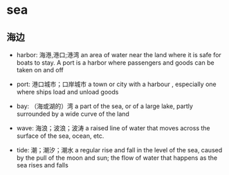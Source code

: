 # sea

## 海边

- harbor: 海港,港口;港湾 an area of water near the land where it is safe for boats to stay. A port is a harbor where passengers and goods can be taken on and off
- port: 港口城市；口岸城市 a town or city with a harbour , especially one where ships load and unload goods

- bay: （海或湖的）湾 a part of the sea, or of a large lake, partly surrounded by a wide curve of the land

- wave: 海浪；波浪；波涛 a raised line of water that moves across the surface of the sea, ocean, etc.
- tide: 潮；潮汐；潮水 a regular rise and fall in the level of the sea, caused by the pull of the moon and sun; the flow of water that happens as the sea rises and falls

